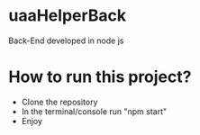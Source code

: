 # uaaHelperBack
Back-End developed in node js

# How to run this project?
 - Clone the repository
 - In the terminal/console run "npm start"
 - Enjoy
